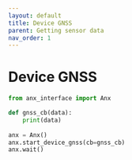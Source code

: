 ```yaml
---
layout: default
title: Device GNSS
parent: Getting sensor data
nav_order: 1
---
```


# Device GNSS

```python
from anx_interface import Anx

def gnss_cb(data):
    print(data)
    
anx = Anx()
anx.start_device_gnss(cb=gnss_cb)
anx.wait()
```
